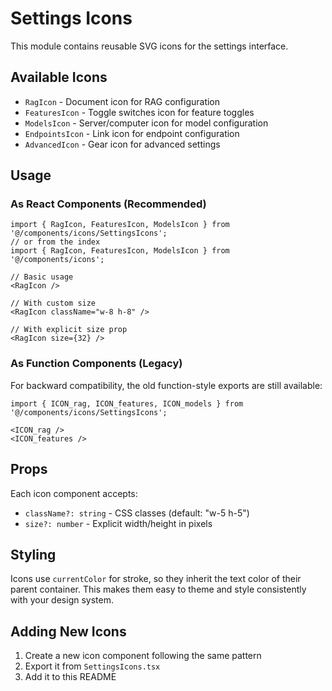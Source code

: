 # Settings Icons

This module contains reusable SVG icons for the settings interface.

## Available Icons

- `RagIcon` - Document icon for RAG configuration
- `FeaturesIcon` - Toggle switches icon for feature toggles
- `ModelsIcon` - Server/computer icon for model configuration
- `EndpointsIcon` - Link icon for endpoint configuration
- `AdvancedIcon` - Gear icon for advanced settings

## Usage

### As React Components (Recommended)

```tsx
import { RagIcon, FeaturesIcon, ModelsIcon } from '@/components/icons/SettingsIcons';
// or from the index
import { RagIcon, FeaturesIcon, ModelsIcon } from '@/components/icons';

// Basic usage
<RagIcon />

// With custom size
<RagIcon className="w-8 h-8" />

// With explicit size prop
<RagIcon size={32} />
```

### As Function Components (Legacy)

For backward compatibility, the old function-style exports are still available:

```tsx
import { ICON_rag, ICON_features, ICON_models } from '@/components/icons/SettingsIcons';

<ICON_rag />
<ICON_features />
```

## Props

Each icon component accepts:

- `className?: string` - CSS classes (default: "w-5 h-5")
- `size?: number` - Explicit width/height in pixels

## Styling

Icons use `currentColor` for stroke, so they inherit the text color of their parent container. This makes them easy to theme and style consistently with your design system.

## Adding New Icons

1. Create a new icon component following the same pattern
2. Export it from `SettingsIcons.tsx`
3. Add it to this README
